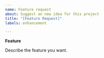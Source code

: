 ```yaml
---
name: Feature request
about: Suggest an new idea for this project
title: "[Feature Request]"
labels: enhancement

---
```


**Feature**

Describe the feature you want.
